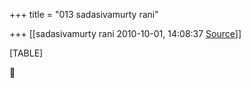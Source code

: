 +++
title = "013 sadasivamurty rani"

+++
[[sadasivamurty rani	2010-10-01, 14:08:37 [Source](https://groups.google.com/g/bvparishat/c/zbXCZv6_oAs)]]



[TABLE]



